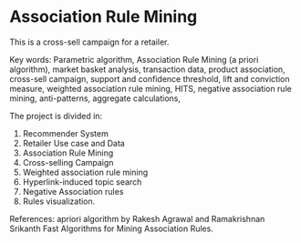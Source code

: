 # Association Rule Mining

This is a cross-sell campaign for a retailer.


Key words:
Parametric algorithm, Association Rule Mining (a priori algorithm), market basket analysis, transaction data, product association, cross-sell campaign, support and confidence threshold, lift and conviction measure, weighted association rule mining, HITS, negative association rule mining, anti-patterns, aggregate calculations, 

The project is divided in:
1. Recommender System
2. Retailer Use case and Data
3. Association Rule Mining
4. Cross-selling Campaign
5. Weighted association rule mining
6. Hyperlink-induced topic search
7. Negative Association rules
8. Rules visualization.


References:
 apriori algorithm by Rakesh Agrawal and Ramakrishnan Srikanth Fast Algorithms for Mining Association Rules.

